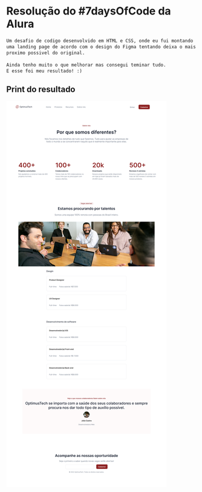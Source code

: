 # Resolução do #7daysOfCode da Alura
    Um desafio de codigo desenvolvido em HTML e CSS, onde eu fui montando
    uma landing page de acordo com o design do Figma tentando deixa o mais 
    proximo possivel do original.

    Ainda tenho muito o que melhorar mas consegui teminar tudo.
    E esse foi meu resultado! :)

## Print do resultado

![](./img/Screenshot-final.png)
